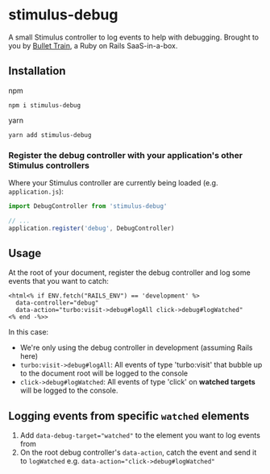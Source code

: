 # stimulus-debug

A small Stimulus controller to log events to help with debugging. Brought to you by [Bullet Train](https://bullettrain.co), a Ruby on Rails SaaS-in-a-box.

## Installation

npm

    npm i stimulus-debug

yarn

    yarn add stimulus-debug

### Register the debug controller with your application's other Stimulus controllers

Where your Stimulus controller are currently being loaded (e.g. `application.js`):

```js
import DebugController from 'stimulus-debug'

// ...
application.register('debug', DebugController)
```

## Usage

At the root of your document, register the debug controller and log some events that you want to catch:

```erb
<html<% if ENV.fetch("RAILS_ENV") == 'development' %>
  data-controller="debug"
  data-action="turbo:visit->debug#logAll click->debug#logWatched"
<% end -%>>
```

In this case:

* We're only using the debug controller in development (assuming Rails here)
* `turbo:visit->debug#logAll`: All events of type 'turbo:visit' that bubble up to the document root will be logged to the console
* `click->debug#logWatched`: All events of type 'click' on **watched targets** will be logged to the console.

## Logging events from specific `watched` elements

1. Add `data-debug-target="watched"` to the element you want to log events from
2. On the root debug controller's `data-action`, catch the event and send it to `logWatched` e.g. `data-action="click->debug#logWatched"`

